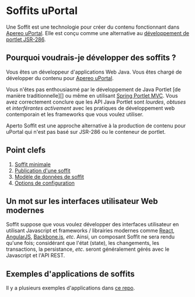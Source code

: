 # Soffits uPortal

Une Soffit est une technologie pour créer du contenu fonctionnant dans [Apereo uPortal][]. Elle
est conçu comme une alternative au [développement de portlet JSR-286][].

## Pourquoi voudrais-je développer des soffits ?

Vous êtes un développeur d'applications Web Java. Vous êtes chargé de développer du contenu
pour [Apereo uPortal][].

Vous n'êtes pas enthousiasmé par le développement de Java Portlet
[de manière traditionnelle][] ou même en utilisant [Spring Portlet MVC][]. Vous avez correctement
conclure que les API Java Portlet sont _lourdes_, _obtuses_ et _interférantes activement_ avec les pratiques 
de développement web contemporain et les frameworks que vous voulez utiliser.

Aperto Soffit est une approche alternative à la production de contenu pour uPortal qui
n'est pas basé sur JSR-286 ou le conteneur de portlet.

## Point clefs

1. [Soffit minimale](soffit_minimale.md)
2. [Publication d'une soffit](publier_une_soffit.md)
3. [Modèle de données de soffit](soffit_modele_de_donnee.md)
4. [Options de configuration](options-de-configuration.md)

## Un mot sur les interfaces utilisateur Web modernes

Soffit suppose que vous voulez développer des interfaces utilisateur en utilisant Javascript et
frameworks / librairies modernes comme [React][], [AngularJS][], [Backbone.js][], _etc_.
Ainsi, un composant Soffit ne sera rendu qu'une fois; considérant que l'état (state), les
changements, les transactions, la persistance, _etc_. seront généralement gérés avec le Javascript
et l'API REST.

## Exemples d'applications de soffits

Il y a plusieurs exemples d'applications dans [ce repo][].

[Apereo uPortal]: https://www.apereo.org/projects/uportal
[Développement de portlet JSR-286]: https://jcp.org/en/jsr/detail?id=286
[de la manière traditionnelle]: http://www.theserverside.com/tutorial/JSR-286-development-tutorial-An-introduction-to-portlet-programming
[Spring Portlet MVC]: http://docs.spring.io/autorepo/docs/spring/3.2.x/spring-framework-reference/html/portlet.html
[React]: https://facebook.github.io/react/
[AngularJS]: https://angularjs.org/
[Backbone.js]: http://backbonejs.org/
[ce repo]: https://github.com/drewwills/soffit-samples